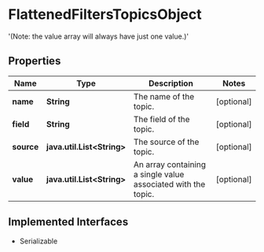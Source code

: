 

# FlattenedFiltersTopicsObject

  '(Note: the value array will always have just one value.)' 

## Properties

Name | Type | Description | Notes
------------ | ------------- | ------------- | -------------
**name** | **String** | The name of the topic. |  [optional]
**field** | **String** | The field of the topic. |  [optional]
**source** | **java.util.List&lt;String&gt;** | The source of the topic. |  [optional]
**value** | **java.util.List&lt;String&gt;** | An array containing a single value associated with the topic. |  [optional]


## Implemented Interfaces

* Serializable


